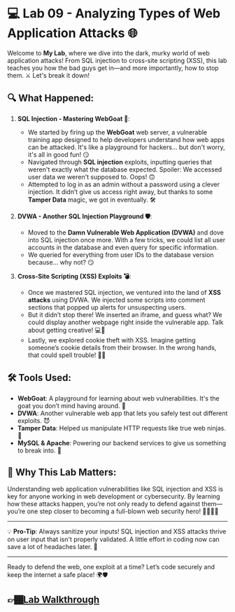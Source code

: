 # 💻 Lab 09 - Analyzing Types of Web Application Attacks 🌐

Welcome to **My Lab**, where we dive into the dark, murky world of web application attacks! From SQL injection to cross-site scripting (XSS), this lab teaches you how the bad guys get in—and more importantly, how to stop them. ⚔️ Let's break it down!

## 🔍 What Happened:

1. **SQL Injection - Mastering WebGoat 🐐**:
   - We started by firing up the **WebGoat** web server, a vulnerable training app designed to help developers understand how web apps can be attacked. It's like a playground for hackers… but don't worry, it's all in good fun! 😏
   - Navigated through **SQL injection** exploits, inputting queries that weren't exactly what the database expected. Spoiler: We accessed user data we weren't supposed to. Oops! 🙃
   - Attempted to log in as an admin without a password using a clever injection. It didn’t give us access right away, but thanks to some **Tamper Data** magic, we got in eventually. 🛠️

2. **DVWA - Another SQL Injection Playground 🛡️**:
   - Moved to the **Damn Vulnerable Web Application (DVWA)** and dove into SQL injection once more. With a few tricks, we could list all user accounts in the database and even query for specific information.
   - We queried for everything from user IDs to the database version because… why not? 😏

3. **Cross-Site Scripting (XSS) Exploits 💣**:
   - Once we mastered SQL injection, we ventured into the land of **XSS attacks** using DVWA. We injected some scripts into comment sections that popped up alerts for unsuspecting users.
   - But it didn’t stop there! We inserted an iframe, and guess what? We could display another webpage right inside the vulnerable app. Talk about getting creative! 💻🎨
   - Lastly, we explored cookie theft with XSS. Imagine getting someone’s cookie details from their browser. In the wrong hands, that could spell trouble! 🍪🚨

## 🛠️ Tools Used:

- **WebGoat**: A playground for learning about web vulnerabilities. It's the goat you don’t mind having around. 🐐
- **DVWA**: Another vulnerable web app that lets you safely test out different exploits. 😈
- **Tamper Data**: Helped us manipulate HTTP requests like true web ninjas. 🥷
- **MySQL & Apache**: Powering our backend services to give us something to break into. 🔧

## 🌈 Why This Lab Matters:

Understanding web application vulnerabilities like SQL injection and XSS is key for anyone working in web development or cybersecurity. By learning how these attacks happen, you’re not only ready to defend against them—you’re one step closer to becoming a full-blown web security hero! 🦸‍♂️🦸‍♀️

---

💡 **Pro-Tip**: Always sanitize your inputs! SQL injection and XSS attacks thrive on user input that isn't properly validated. A little effort in coding now can save a lot of headaches later. 🤯

---

Ready to defend the web, one exploit at a time? Let’s code securely and keep the internet a safe place! 🌍🛡️
## 👉🏾[Lab Walkthrough](https://github.com/Kpierre03/AnalyzeTypesOfWebAppAttacks/blob/main/Analyze.md)
